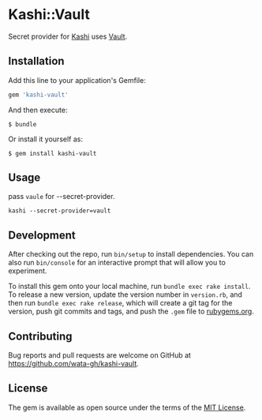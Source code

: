 # Kashi::Vault

Secret provider for [Kashi](https://github.com/wata-gh/kashi) uses [Vault](https://www.vaultproject.io/).

## Installation

Add this line to your application's Gemfile:

```ruby
gem 'kashi-vault'
```

And then execute:

    $ bundle

Or install it yourself as:

    $ gem install kashi-vault

## Usage

pass `vaule` for --secret-provider.

```
kashi --secret-provider=vault
```

## Development

After checking out the repo, run `bin/setup` to install dependencies. You can also run `bin/console` for an interactive prompt that will allow you to experiment.

To install this gem onto your local machine, run `bundle exec rake install`. To release a new version, update the version number in `version.rb`, and then run `bundle exec rake release`, which will create a git tag for the version, push git commits and tags, and push the `.gem` file to [rubygems.org](https://rubygems.org).

## Contributing

Bug reports and pull requests are welcome on GitHub at https://github.com/wata-gh/kashi-vault.


## License

The gem is available as open source under the terms of the [MIT License](http://opensource.org/licenses/MIT).

